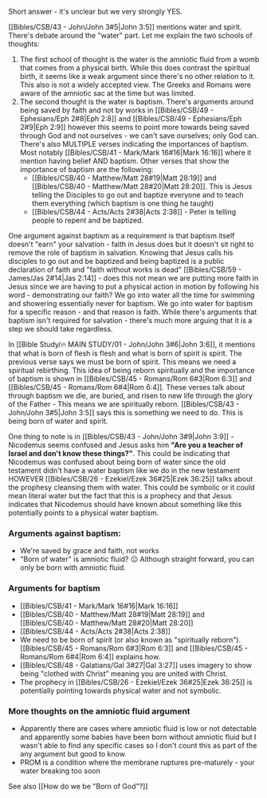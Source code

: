 Short answer - it's unclear but we very strongly YES.

[[Bibles/CSB/43 - John/John 3#5|John 3:5]] mentions water and spirit. There's debate around the "water" part. Let me explain the two schools of thoughts:
1. The first school of thought is the water is the amniotic fluid from a womb that comes from a physical birth. While this does contrast the spiritual birth, it seems like a weak argument since there's no other relation to it. This also is not a widely accepted view. The Greeks and Romans were aware of the amniotic sac at the time but was limited. 
2. The second thought is the water is baptism. There's arguments around being saved by faith and not by works in [[Bibles/CSB/49 - Ephesians/Eph 2#8|Eph 2:8]] and [[Bibles/CSB/49 - Ephesians/Eph 2#9|Eph 2:9]] however this seems to point more towards being saved through God and not ourselves - we can't save ourselves; only God can. There's also MULTIPLE verses indicating the importances of baptism. Most notably [[Bibles/CSB/41 - Mark/Mark 16#16|Mark 16:16]] where it mention having belief AND baptism. Other verses that show the importance of baptism are the following: 
	- [[Bibles/CSB/40 - Matthew/Matt 28#19|Matt 28:19]] and [[Bibles/CSB/40 - Matthew/Matt 28#20|Matt 28:20]]. This is Jesus telling the Disciples to go out and baptize everyone and to teach them everything (which baptism is one thing he taught)
	- [[Bibles/CSB/44 - Acts/Acts 2#38|Acts 2:38]] - Peter is telling people to repent and be baptized.

One argument against baptism as a requirement is that baptism itself doesn't "earn" your salvation - faith in Jesus does but it doesn't sit right to remove the role of baptism in salvation. Knowing that Jesus calls his disciples to go out and be baptized and being baptized is a public declaration of faith and "faith without works is dead" [[Bibles/CSB/59 - James/Jas 2#14|Jas 2:14]] - does this not mean we are putting more faith in Jesus since we are having to put a physical action in motion by following his word - demonstrating our faith? We go into water all the time for swimming and showering essentially never for baptism. We go into water for baptism for a specific reason - and that reason is faith. While there's arguments that baptism isn't required for salvation - there's much more arguing that it is a step we should take regardless.

In [[Bible Study/🔥 MAIN STUDY/01 - John/John 3#6|John 3:6]], it mentions that what is born of flesh is flesh and what is born of spirit is spirit. The previous verse says we must be born of spirit. This means we need a spiritual rebirthing. This idea of being reborn spiritually and the importance of baptism is shown in [[Bibles/CSB/45 - Romans/Rom 6#3|Rom 6:3]] and [[Bibles/CSB/45 - Romans/Rom 6#4|Rom 6:4]]. These verses talk about through baptism we die, are buried, and risen to new life through the glory of the Father - This means we are spiritually reborn. [[Bibles/CSB/43 - John/John 3#5|John 3:5]] says this is something we need to do. This is being born of water and spirit.

One thing to note is in [[Bibles/CSB/43 - John/John 3#9|John 3:9]] - Nicodemus seems confused and Jesus asks him **"Are you a teacher of Israel and don't know these things?"**. This could be indicating that Nicodemus was confused about being born of water since the old testament didn't have a water baptism like we do in the new testament HOWEVER [[Bibles/CSB/26 - Ezekiel/Ezek 36#25|Ezek 36:25]] talks about the prophesy cleansing them with water. This could be symbolic or it could mean literal water but the fact that this is a prophecy and that Jesus indicates that Nicodemus should have known about something like this potentially points to a physical water baptism.

### Arguments against baptism: 
- We're saved by grace and faith, not works
- "Born of water" is amniotic fluid? 😐 Although straight forward, you can only be born with amniotic fluid. 

### Arguments for baptism
- [[Bibles/CSB/41 - Mark/Mark 16#16|Mark 16:16]] 
- [[Bibles/CSB/40 - Matthew/Matt 28#19|Matt 28:19]] and [[Bibles/CSB/40 - Matthew/Matt 28#20|Matt 28:20]]
- [[Bibles/CSB/44 - Acts/Acts 2#38|Acts 2:38]]
- We need to be born of spirit (or also known as "spiritually reborn"). [[Bibles/CSB/45 - Romans/Rom 6#3|Rom 6:3]] and [[Bibles/CSB/45 - Romans/Rom 6#4|Rom 6:4]] explains how.
- [[Bibles/CSB/48 - Galatians/Gal 3#27|Gal 3:27]] uses imagery to show being "clothed with Christ" meaning you are united with Christ.
- The prophecy in [[Bibles/CSB/26 - Ezekiel/Ezek 36#25|Ezek 36:25]] is potentially pointing towards physical water and not symbolic.

### More thoughts on the amniotic fluid argument
- Apparently there are cases where amniotic fluid is low or not detectable and apparently some babies have been born without amniotic fluid but I wasn't able to find any specific cases so I don't count this as part of the any argument but good to know.
- PROM is a condition where the membrane ruptures pre-maturely - your water breaking too soon

See also [[How do we be "Born of God"?]]